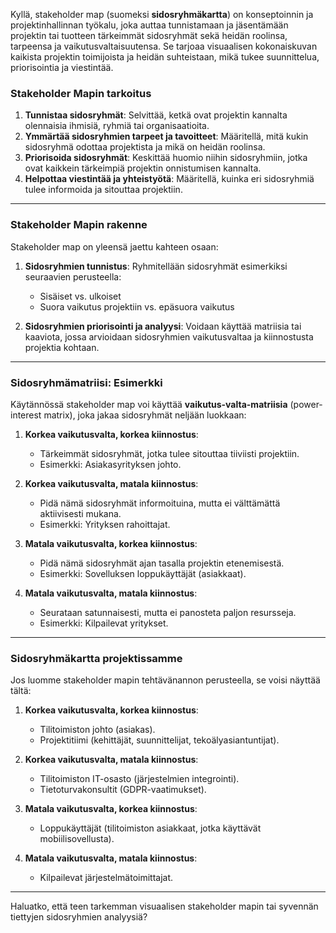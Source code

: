 Kyllä, stakeholder map (suomeksi **sidosryhmäkartta**) on konseptoinnin ja projektinhallinnan työkalu, joka auttaa tunnistamaan ja jäsentämään projektin tai tuotteen tärkeimmät sidosryhmät sekä heidän roolinsa, tarpeensa ja vaikutusvaltaisuutensa. Se tarjoaa visuaalisen kokonaiskuvan kaikista projektin toimijoista ja heidän suhteistaan, mikä tukee suunnittelua, priorisointia ja viestintää.

### **Stakeholder Mapin tarkoitus**
1. **Tunnistaa sidosryhmät**: Selvittää, ketkä ovat projektin kannalta olennaisia ihmisiä, ryhmiä tai organisaatioita.
2. **Ymmärtää sidosryhmien tarpeet ja tavoitteet**: Määritellä, mitä kukin sidosryhmä odottaa projektista ja mikä on heidän roolinsa.
3. **Priorisoida sidosryhmät**: Keskittää huomio niihin sidosryhmiin, jotka ovat kaikkein tärkeimpiä projektin onnistumisen kannalta.
4. **Helpottaa viestintää ja yhteistyötä**: Määritellä, kuinka eri sidosryhmiä tulee informoida ja sitouttaa projektiin.

---

### **Stakeholder Mapin rakenne**
Stakeholder map on yleensä jaettu kahteen osaan:
1. **Sidosryhmien tunnistus**: Ryhmitellään sidosryhmät esimerkiksi seuraavien perusteella:
   - Sisäiset vs. ulkoiset
   - Suora vaikutus projektiin vs. epäsuora vaikutus

2. **Sidosryhmien priorisointi ja analyysi**: Voidaan käyttää matriisia tai kaaviota, jossa arvioidaan sidosryhmien vaikutusvaltaa ja kiinnostusta projektia kohtaan.

---

### **Sidosryhmämatriisi: Esimerkki**
Käytännössä stakeholder map voi käyttää **vaikutus-valta-matriisia** (power-interest matrix), joka jakaa sidosryhmät neljään luokkaan:

1. **Korkea vaikutusvalta, korkea kiinnostus**:
   - Tärkeimmät sidosryhmät, jotka tulee sitouttaa tiiviisti projektiin.
   - Esimerkki: Asiakasyrityksen johto.

2. **Korkea vaikutusvalta, matala kiinnostus**:
   - Pidä nämä sidosryhmät informoituina, mutta ei välttämättä aktiivisesti mukana.
   - Esimerkki: Yrityksen rahoittajat.

3. **Matala vaikutusvalta, korkea kiinnostus**:
   - Pidä nämä sidosryhmät ajan tasalla projektin etenemisestä.
   - Esimerkki: Sovelluksen loppukäyttäjät (asiakkaat).

4. **Matala vaikutusvalta, matala kiinnostus**:
   - Seurataan satunnaisesti, mutta ei panosteta paljon resursseja.
   - Esimerkki: Kilpailevat yritykset.

---

### **Sidosryhmäkartta projektissamme**
Jos luomme stakeholder mapin tehtävänannon perusteella, se voisi näyttää tältä:

1. **Korkea vaikutusvalta, korkea kiinnostus**:
   - Tilitoimiston johto (asiakas).
   - Projektitiimi (kehittäjät, suunnittelijat, tekoälyasiantuntijat).

2. **Korkea vaikutusvalta, matala kiinnostus**:
   - Tilitoimiston IT-osasto (järjestelmien integrointi).
   - Tietoturvakonsultit (GDPR-vaatimukset).

3. **Matala vaikutusvalta, korkea kiinnostus**:
   - Loppukäyttäjät (tilitoimiston asiakkaat, jotka käyttävät mobiilisovellusta).

4. **Matala vaikutusvalta, matala kiinnostus**:
   - Kilpailevat järjestelmätoimittajat.

---

Haluatko, että teen tarkemman visuaalisen stakeholder mapin tai syvennän tiettyjen sidosryhmien analyysiä?